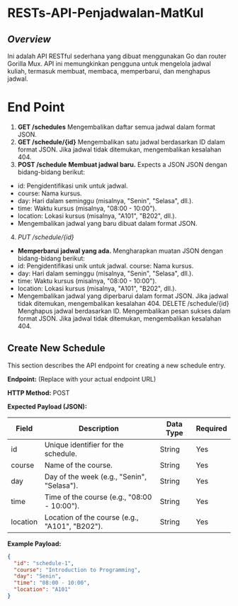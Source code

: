 # RESTs-API-Penjadwalan-MatKul

## *Overview*
Ini adalah API RESTful sederhana yang dibuat menggunakan Go dan router Gorilla Mux. API ini memungkinkan pengguna untuk mengelola jadwal kuliah, termasuk membuat, membaca, memperbarui, dan menghapus jadwal.

# End Point
1. **GET /schedules**
Mengembalikan daftar semua jadwal dalam format JSON.
2. **GET /schedule/{id}**
Mengembalikan satu jadwal berdasarkan ID dalam format JSON.
Jika jadwal tidak ditemukan, mengembalikan kesalahan 404.
3. **POST /schedule**
    **Membuat jadwal baru.**
Expects a JSON JSON dengan bidang-bidang berikut:
* id: Pengidentifikasi unik untuk jadwal.
* course: Nama kursus.
* day: Hari dalam seminggu (misalnya, "Senin", "Selasa", dll.).
* time: Waktu kursus (misalnya, "08:00 - 10:00").
* location: Lokasi kursus (misalnya, "A101", "B202", dll.).
* Mengembalikan jadwal yang baru dibuat dalam format JSON.
4. *PUT /schedule/{id}*
* **Memperbarui jadwal yang ada.**
Mengharapkan muatan JSON dengan bidang-bidang berikut:
* id: Pengidentifikasi unik untuk jadwal. course: Nama kursus.
* day: Hari dalam seminggu (misalnya, "Senin", "Selasa", dll.).
* time: Waktu kursus (misalnya, "08:00 - 10:00").
* location: Lokasi kursus (misalnya, "A101", "B202", dll.).
* Mengembalikan jadwal yang diperbarui dalam format JSON.
Jika jadwal tidak ditemukan, mengembalikan kesalahan 404.
DELETE /schedule/{id}
Menghapus jadwal berdasarkan ID.
Mengembalikan pesan sukses dalam format JSON.
Jika jadwal tidak ditemukan, mengembalikan kesalahan 404.


## Create New Schedule

This section describes the API endpoint for creating a new schedule entry.

**Endpoint:** (Replace with your actual endpoint URL)

**HTTP Method:** POST

**Expected Payload (JSON):**

| Field        | Description                                 | Data Type           | Required |
|--------------|----------------------------------------------|--------------------|----------|
| id            | Unique identifier for the schedule.       | String              | Yes      |
| course        | Name of the course.                          | String              | Yes      |
| day           | Day of the week (e.g., "Senin", "Selasa").    | String              | Yes      |
| time          | Time of the course (e.g., "08:00 - 10:00").   | String              | Yes      |
| location      | Location of the course (e.g., "A101", "B202"). | String              | Yes      |

**Example Payload:**

```json
{
  "id": "schedule-1",
  "course": "Introduction to Programming",
  "day": "Senin",
  "time": "08:00 - 10:00",
  "location": "A101"
}
